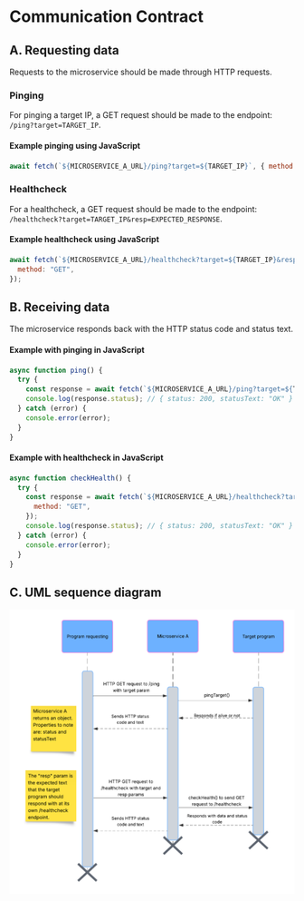 # Communication Contract

## A. Requesting data
Requests to the microservice should be made through HTTP requests.

### Pinging
For pinging a target IP, a GET request should be made to the endpoint: `/ping?target=TARGET_IP`.

#### Example pinging using JavaScript
```javascript
await fetch(`${MICROSERVICE_A_URL}/ping?target=${TARGET_IP}`, { method: "GET" });
```

### Healthcheck
For a healthcheck, a GET request should be made to the endpoint: `/healthcheck?target=TARGET_IP&resp=EXPECTED_RESPONSE`.

#### Example healthcheck using JavaScript
```javascript
await fetch(`${MICROSERVICE_A_URL}/healthcheck?target=${TARGET_IP}&resp=${EXPECTED_RESPONSE}`, {
  method: "GET",
});
```

## B. Receiving data
The microservice responds back with the HTTP status code and status text.

#### Example with pinging in JavaScript
```javascript
async function ping() {
  try {
    const response = await fetch(`${MICROSERVICE_A_URL}/ping?target=${TARGET_IP}`, { method: "GET" });
    console.log(response.status); // { status: 200, statusText: "OK" } or { status: 503, statusText: "Service Unavailable" }
  } catch (error) {
    console.error(error);
  }
}
```

#### Example with healthcheck in JavaScript
```javascript
async function checkHealth() {
  try {
    const response = await fetch(`${MICROSERVICE_A_URL}/healthcheck?target=${TARGET_IP}&resp=${EXPECTED_RESPONSE}`, {
      method: "GET",
    });
    console.log(response.status); // { status: 200, statusText: "OK" } or { status: 503, statusText: "Service Unavailable" }
  } catch (error) {
    console.error(error);
  }
}
```

## C. UML sequence diagram
<img src="./uml-sequence-diagram.png">
